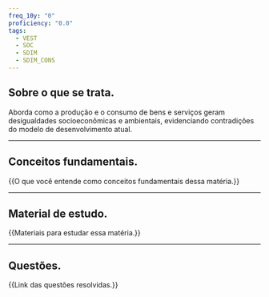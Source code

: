 ```yaml
---
freq_10y: "0"
proficiency: "0.0"
tags:
  - VEST
  - SOC
  - SDIM
  - SDIM_CONS
---
```

## Sobre o que se trata.

Aborda como a produção e o consumo de bens e serviços geram desigualdades socioeconômicas e ambientais, evidenciando contradições do modelo de desenvolvimento atual.

--- 
## Conceitos fundamentais.

{{O que você entende como conceitos fundamentais dessa matéria.}}

---
## Material de estudo.

{{Materiais para estudar essa matéria.}}

--- 
## Questões.

{{Link das questões resolvidas.}}